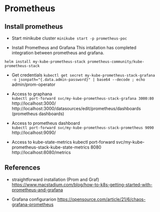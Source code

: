 # Prometheus

## Install prometheus

- Start minikube cluster
```minikube start -p prometheus-poc```

- Install Prometheus and Grafana
This intallation has completed integration between prometheus and grafana.

```helm install my-kube-prometheus-stack prometheus-community/kube-prometheus-stack``` 

- Get credentials
```kubectl get secret my-kube-prometheus-stack-grafana -o jsonpath="{.data.admin-password}" | base64 --decode ; echo``` 
admin/prom-operator

- Access to graphana  
```kubectl port-forward svc/my-kube-prometheus-stack-grafana 3000:80```  
http://localhost:3000/
http://localhost:3000/datasources/edit/prometheus/dashboards (prometheus dashboards)

- Access to prometheus dashboard  
```kubectl port-forward svc/my-kube-prometheus-stack-prometheus 9090```  
http://localhost:9090/

- Access to kube-state-metrics
kubectl port-forward svc/my-kube-prometheus-stack-kube-state-metrics 8080
http://localhost:8080/metrics


## References
- straightforward installation (Prom and Graf)
https://www.macstadium.com/blog/how-to-k8s-getting-started-with-prometheus-and-grafana

- Grafana configurarion
https://opensource.com/article/21/6/chaos-grafana-prometheus
